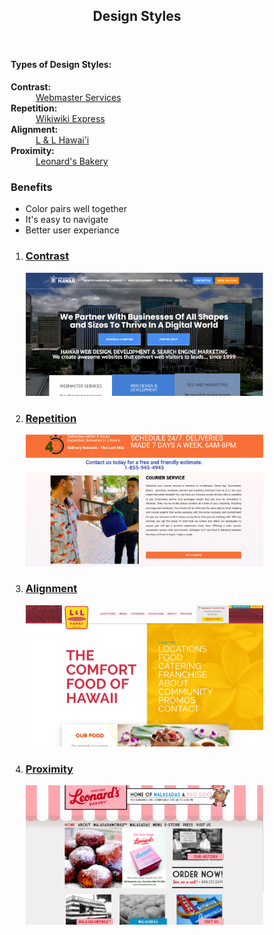 <!DOCTYPE html>
<html lang="en">
<head>
<title>Design Styles</title>
<meta charset="utf-8">
<meta name="viewport" content="width=device-width, initial-scale=1">
<style>
* {
  box-sizing: border-box;
}

body {
  font-family: Arial, Helvetica, sans-serif;
}

/* Style the header */
header {
  background-color: #3b3a30;
  padding: 30px;
  text-align: center;
  font-size: 35px;
  color: white;
}

/* Container for flexboxes */
section {
  display: -webkit-flex;
  display: flex;
}

/* Style the navigation menu */
nav {
  -webkit-flex: 1;
  -ms-flex: 1;
  flex: 1;
  background: #c0ded9;
  padding: 20px;
}

/* Style the list inside the menu */
nav ul {
  list-style-type: none;
  padding: 0;
}

/* Style the content */
article {
  -webkit-flex: 3;
  -ms-flex: 3;
  flex: 3;
  background-color: #b2c2bf;
  padding: 10px;
}

/* Style the footer */
footer {
  background-color: #777;
  padding: 10px;
  text-align: center;
  color: white;
}

/* Responsive layout - makes the menu and the content (inside the section) sit on top of each other instead of next to each other */
@media (max-width: 600px) {
  section {
    -webkit-flex-direction: column;
    flex-direction: column;
  }
}
</style>
</head>
<body>


<header>
  <h2>Design Styles</h2>
</header>

<section>
  <nav>
  <h4>Types of Design Styles:</h4>
    <dl>
  <dt><b>Contrast:</b></dt>
  <dd><a href="https://www.webmasterserviceshawaii.com/">Webmaster Services</a></dd>
  <dt><b>Repetition:</b></dt>
  <dd><a href="https://wikiwikiexpress.com/">Wikiwiki Express</a></dd>
  <dt><b>Alignment:</b></dt>
  <dd><a href="https://www.hawaiianbarbecue.com/">L & L Hawai'i</a></dd>
  <dt><b>Proximity:</b></dt>
  <dd><a href="https://www.leonardshawaii.com/home/#">Leonard's Bakery</a></dd>
</dl>
  </nav>
  
  <article>
    <h1>Benefits</h1>
   <ul>
  <li>Color pairs well together</li>
  <li>It's easy to navigate</li>
  <li>Better user experiance</li>
</ul>



  




  <ol>
    <li><h3><a href="https://www.webmasterserviceshawaii.com/">Contrast</h3></li>
  <a href="https://www.webmasterserviceshawaii.com/"><img src= "webmaster.png"  width="400">

  <li><h3><a href="https://wikiwikiexpress.com/">Repetition</h3></li>
  <a href="https://wikiwikiexpress.com/"><img src= "wiki.png" width="400">
  
  <li><h3><a href="https://www.hawaiianbarbecue.com/">Alignment</h3></li>
  <a href="https://www.hawaiianbarbecue.com/"><img src= "ll.png" width="400">
 
  <li><h3><a href="https://www.leonardshawaii.com/home/#">Proximity</h3></li>
  <a href="https://www.leonardshawaii.com/home/#"><img src= "leanards.png" width="400">
</ol>

  </article>
</section>


</body>
</html>
